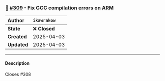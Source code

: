 ### 🐛 [#309](https://github.com/ikawrakow/ik_llama.cpp/pull/309) - Fix GCC compilation errors on ARM

| **Author** | `ikawrakow` |
| :--- | :--- |
| **State** | ❌ **Closed** |
| **Created** | 2025-04-03 |
| **Updated** | 2025-04-03 |

---

#### Description

Closes #308